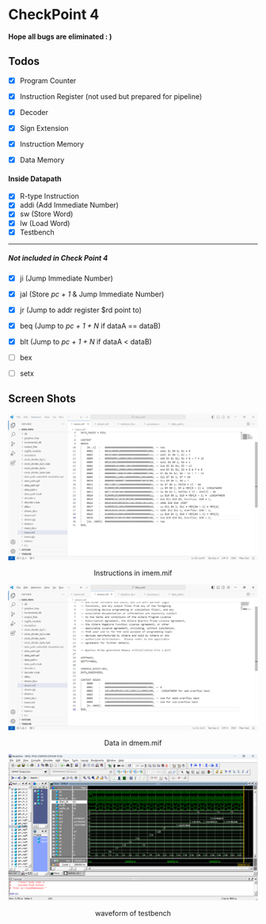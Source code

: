 # CheckPoint 4

**Hope all bugs are eliminated : )**



## Todos

- [x] Program Counter

- [x] Instruction Register (not used but prepared for pipeline)

- [x] Decoder

- [x] Sign Extension

- [x] Instruction Memory

- [x] Data Memory

#### Inside Datapath

- [x] R-type Instruction
- [x] addi (Add Immediate Number)
- [x] sw (Store Word)
- [x] lw (Load Word)
- [x] Testbench
----
##### Not included in Check Point 4

- [x] ji (Jump Immediate Number) 

- [x] jal (Store *pc + 1* &  Jump Immediate Number)

- [x] jr (Jump to addr register $rd point to)

- [x] beq (Jump to *pc + 1 + N* if dataA == dataB)

- [x] blt (Jump to *pc + 1 + N* if dataA < dataB)

- [ ] bex

- [ ] setx

  

## Screen Shots



![Instructions in imem.mif](./ScreenShots/imem.png)

<center>Instructions in imem.mif</center>



![dmem](./ScreenShots/dmem.png)

<center>Data in dmem.mif</center>



![tb](./ScreenShots/simulation.png)

<center>waveform of testbench</center>


